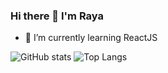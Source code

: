 ### Hi there 👋 I'm Raya

<!-- - 🔭 I’m currently working on ... -->
- 🌱 I’m currently learning ReactJS

![GitHub stats](https://github-readme-stats.vercel.app/api?username=gitraya&show_icons=true&theme=tokyonight)
![Top Langs](https://github-readme-stats.vercel.app/api/top-langs/?username=gitraya&theme=tokyonight)
